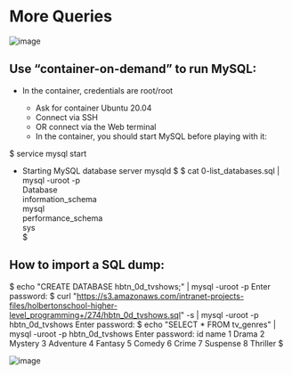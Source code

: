 # More Queries


![image](https://user-images.githubusercontent.com/105078661/219197011-52f7460e-0f2a-4e0a-a094-f3f6f84f3ae9.png)

## Use “container-on-demand” to run MySQL:

- In the container, credentials are root/root

  - Ask for container Ubuntu 20.04
  - Connect via SSH
  - OR connect via the Web terminal
  - In the container, you should start MySQL before playing with it:
  
 $ service mysql start                                                   
 * Starting MySQL database server mysqld 
$
$ cat 0-list_databases.sql | mysql -uroot -p                               
Database                                                                                   
information_schema                                                                         
mysql                                                                                      
performance_schema                                                                         
sys                      
$

## How to import a SQL dump:

$ echo "CREATE DATABASE hbtn_0d_tvshows;" | mysql -uroot -p
Enter password: 
$ curl "https://s3.amazonaws.com/intranet-projects-files/holbertonschool-higher-level_programming+/274/hbtn_0d_tvshows.sql" -s | mysql -uroot -p hbtn_0d_tvshows
Enter password: 
$ echo "SELECT * FROM tv_genres" | mysql -uroot -p hbtn_0d_tvshows
Enter password: 
id  name
1   Drama
2   Mystery
3   Adventure
4   Fantasy
5   Comedy
6   Crime
7   Suspense
8   Thriller
$

![image](https://user-images.githubusercontent.com/105078661/219200048-b92e1876-db35-4334-9302-b9cadcc8dbe2.png)
